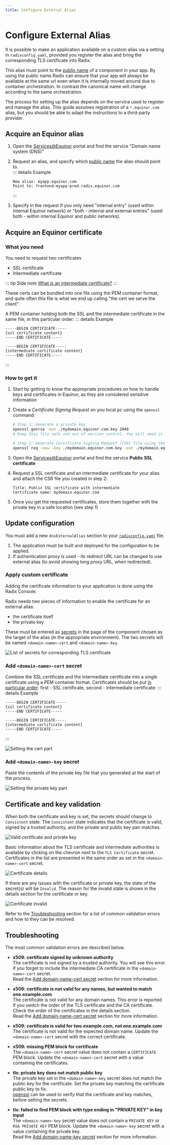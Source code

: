```yaml
---
title: Configure External Alias
---
```

# Configure External Alias

It is possible to make an application available on a custom alias via a setting in `radixconfig.yaml`, provided you register the alias and bring the corresponding TLS certificate into Radix.

This alias must point to the [public name](../../docs/topic-domain-names/#public-name) of a component in your app. By using the public name Radix can ensure that your app will always be available at the same url even when it is internally moved around due to container orchestration. In contrast the canonical name will change according to the same orchestration.

The process for setting up the alias depends on the service used to register and manage the alias. This guide assumes registration of a `*.equinor.com` alias, but you should be able to adapt the instructions to a third-party provider.

## Acquire an Equinor alias

1. Open the [Services@Equinor](https://equinor.service-now.com/selfservice) portal and find the service "Domain name system (DNS)"
1. Request an alias, and specify which [public name](../../docs/topic-domain-names/#public-name) the alias should point to.  
   ::: details Example

    ```raw
    New alias: myapp.equinor.com
    Point to: frontend-myapp-prod.radix.equinor.com
    ```
    :::

1. Specify in the request if you only need "internal entry" (used within internal Equinor network) or "both - internal and external entries" (used both - within internal Equinor and public networks).

## Acquire an Equinor certificate

### What you need

You need to request two certificates

- SSL certificate
- Intermediate certificate

::: tip Side note
[What is an intermediate certificate?](https://support.ssl.com/Knowledgebase/Article/View/11/0/what-is-an-intermediate-certificate)
:::

These certs can be bundled into one file using the PEM container format, and quite often this file is what we end up calling "the cert we serve the client".  

A PEM container holding both the SSL and the intermediate certificate in the same file, in this particular order:
::: details Example
```raw
-----BEGIN CERTIFICATE-----
{ssl certificate content}
-----END CERTIFICATE-----

-----BEGIN CERTIFICATE-----
{intermediate certificate content}
-----END CERTIFICATE-----
```
:::

### How to get it

1. Start by getting to know the appropriate procedures on how to handle keys and certificates in Equinor, as they are considered sensitive information
1. Create a _Certificate Signing Request_ on you local pc using the `openssl` command:

    ```sh
    # Step 1: Generate a private key
    openssl genrsa -out ./mydomain.equinor.com.key 2048
    # Keep this file safe and out of version control. You will need it later. 

    # Step 2: Generate Certificate Signing Request (CSR) file using the private key
    openssl req -new -key ./mydomain.equinor.com.key -out ./mydomain.equinor.com.csr
    ```

1. Open the [Services@Equinor](https://equinor.service-now.com/selfservice) portal and find the service **Public SSL certificate**
1. Request a SSL certificate and an intermediate certificate for your alias and attach the CSR file you created in step 2:

   ```raw
   Title: Public SSL certificate with intermediate
   Certificate name: mydomain.equinor.com
   ```

1. Once you get the requested certificates, store them together with the private key in a safe location (see step 1)

## Update configuration

You must add a new `dnsExternalAlias` section to your [`radixconfig.yaml`](../../references/reference-radix-config/#dnsexternalalias) file.  

1. The application must be built and deployed for the configuration to be applied.
1. If authentication proxy is used - its redirect URL can be changed to use external alias (to avoid showing long proxy URL, when redirected).  

### Apply custom certificate

Adding the certificate information to your application is done using the Radix Console.

Radix needs two pieces of information to enable the certificate for an external alias:

- the certificate itself
- the private key

These must be entered as [secrets](../../docs/topic-concepts#secret) in the page of the component chosen as the target of the alias (in the appropriate environment). The two secrets will be named `<domain-name>-cert` and `<domain-name>-key`.

![List of secrets for corresponding TLS certificate](./list-of-external-alias-secrets.png "List of Secrets")

### Add `<domain-name>-cert` secret

Combine the SSL certificate and the intermediate certificate into a single certificate using a PEM container format. Certificates should be put [in particular order](https://www.digicert.com/kb/ssl-support/pem-ssl-creation.htm): first - SSL certificate, second - Intermediate certificate:
::: details Example
```raw
-----BEGIN CERTIFICATE-----
{ssl certificate content}
-----END CERTIFICATE-----

-----BEGIN CERTIFICATE-----
{intermediate certificate content}
-----END CERTIFICATE-----
```
:::

![Setting the cert part](./setting-cert.png "Setting cert")

### Add `<domain-name>-key` secret

Paste the contents of the private key file that you generated at the start of the process.

![Setting the private key part](./setting-private-key.png "Setting private key")

## Certificate and key validation

When both the certificate and key is set, the secrets should change to `Consistent` state. The `Consistent` state indicates that the certificate is valid, signed by a trusted authority, and the private and public key pair matches.

![Valid certificate and private key](./consistent-external-alias.png "Valid certificate and private key")

Basic information about the TLS certificate and intermediate authorities is available by clicking on the chevron next to the `TLS Certificate` secret. Certificates in the list are presented in the same order as set in the `<domain-name>-cert` secret.

![Certificate details](./certificate-details.png "Certificate details")

If there are any issues with the certificate or private key, the state of the secret(s) will be `Invalid`. The reason for the invalid state is shown in the details section for the certificate or key.

![Certificate invalid](./certificate-invalid.png "Certificate invalid")

Refer to the [Troubleshooting](./#troubleshooting) section for a list of common validation errors and how to they can be resolved.

## Troubleshooting

The most common validation errors are described below.

- **x509: certificate signed by unknown authority**  
The certificate is not signed by a trusted authority. You will see this error if you forget to include the intermediate CA certificate in the `<domain-name>-cert` secret.  
Read the [Add domain-name-cert secret](./#add-domain-name-cert-secret) section for more information.

- **x509: certificate is not valid for any names, but wanted to match one.example.com**  
The certificate is not valid for any domain names. This error is reported if you switch the order of the TLS certificate and the CA certificate. Check the order of the certificates in the details section.  
Read the [Add domain-name-cert secret](./#add-domain-name-cert-secret) section for more information.

- **x509: certificate is valid for two.example.com, not one.example.com**  
The certificate is not valid for the expected domain name. Update the `<domain-name>-cert` secret with the correct certificate.

- **x509: missing PEM block for certificate**  
The `<domain-name>-cert` secret value does not contain a `CERTIFICATE` PEM block. Update the `<domain-name>-cert` secret with a value containing the certificates.

- **tls: private key does not match public key**  
The private key set in the `<domain-name>-key` secret does not match the public key for the certificate. Set the private key matching the certificate public key to fix.  
[openssl](https://www.ibm.com/support/pages/openssl-commands-check-and-verify-your-ssl-certificate-key-and-csr) can be used to verify that the certificate and key matches, before setting the secrets.

- **tls: failed to find PEM block with type ending in "PRIVATE KEY" in key input**  
The `<domain-name>-key` secret value does not contain a `PRIVATE KEY` or `RSA PRIVATE KEY` PEM block. Update the `<domain-name>-key` secret with a value containing the private key.  
Read the [Add domain-name-key secret](./#add-domain-name-key-secret) section for more information.

